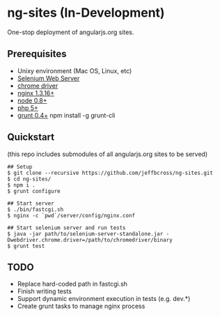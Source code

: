 # ng-sites (In-Development)
One-stop deployment of angularjs.org sites.

## Prerequisites

 * Unixy environment (Mac OS, Linux, etc)
 * [Selenium Web Server](https://code.google.com/p/selenium/downloads/list)
 * [chrome driver](https://code.google.com/p/chromedriver/downloads/list)
 * [nginx 1.3.16+](http://nginx.org)
 * [node 0.8+](http://nodejs.org)
 * [php 5+](http://php.net/)
 * [grunt 0.4+](http://gruntjs.com) npm install -g grunt-cli

## Quickstart

(this repo includes submodules of all angularjs.org sites to be served)

    ## Setup
    $ git clone --recursive https://github.com/jeffbcross/ng-sites.git
    $ cd ng-sites/
    $ npm i .
    $ grunt configure

    ## Start server
    $ ./bin/fastcgi.sh
    $ nginx -c `pwd`/server/config/nginx.conf
    
    ## Start selenium server and run tests
    $ java -jar path/to/selenium-server-standalone.jar -Dwebdriver.chrome.driver=/path/to/chromedriver/binary
    $ grunt test

## TODO

  * Replace hard-coded path in fastcgi.sh
  * Finish writing tests
  * Support dynamic environment execution in tests (e.g. dev.*)
  * Create grunt tasks to manage nginx process